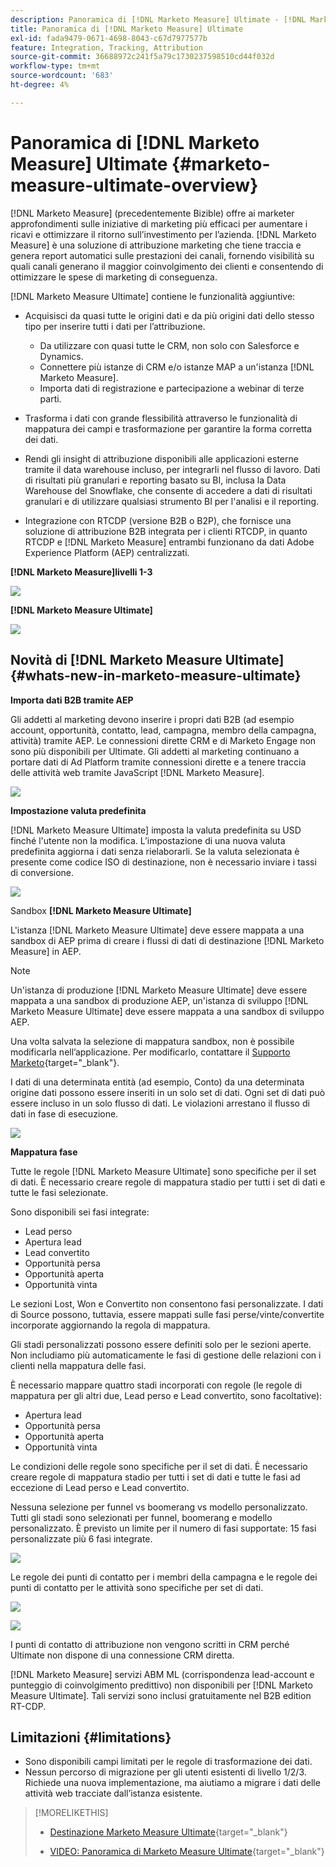 ```yaml
---
description: Panoramica di [!DNL Marketo Measure] Ultimate - [!DNL Marketo Measure]
title: Panoramica di [!DNL Marketo Measure] Ultimate
exl-id: fada9479-0671-4698-8043-c67d7977577b
feature: Integration, Tracking, Attribution
source-git-commit: 36688972c241f5a79c1730237598510cd44f032d
workflow-type: tm+mt
source-wordcount: '683'
ht-degree: 4%

---
```


# Panoramica di [!DNL Marketo Measure] Ultimate {#marketo-measure-ultimate-overview}

[!DNL Marketo Measure] (precedentemente Bizible) offre ai marketer approfondimenti sulle iniziative di marketing più efficaci per aumentare i ricavi e ottimizzare il ritorno sull’investimento per l’azienda. [!DNL Marketo Measure] è una soluzione di attribuzione marketing che tiene traccia e genera report automatici sulle prestazioni dei canali, fornendo visibilità su quali canali generano il maggior coinvolgimento dei clienti e consentendo di ottimizzare le spese di marketing di conseguenza.

[!DNL Marketo Measure Ultimate] contiene le funzionalità aggiuntive:

* Acquisisci da quasi tutte le origini dati e da più origini dati dello stesso tipo per inserire tutti i dati per l’attribuzione.
   * Da utilizzare con quasi tutte le CRM, non solo con Salesforce e Dynamics.
   * Connettere più istanze di CRM e/o istanze MAP a un&#39;istanza [!DNL Marketo Measure].
   * Importa dati di registrazione e partecipazione a webinar di terze parti.

* Trasforma i dati con grande flessibilità attraverso le funzionalità di mappatura dei campi e trasformazione per garantire la forma corretta dei dati.

* Rendi gli insight di attribuzione disponibili alle applicazioni esterne tramite il data warehouse incluso, per integrarli nel flusso di lavoro. Dati di risultati più granulari e reporting basato su BI, inclusa la Data Warehouse del Snowflake, che consente di accedere a dati di risultati granulari e di utilizzare qualsiasi strumento BI per l&#39;analisi e il reporting.

* Integrazione con RTCDP (versione B2B o B2P), che fornisce una soluzione di attribuzione B2B integrata per i clienti RTCDP, in quanto RTCDP e [!DNL Marketo Measure] entrambi funzionano da dati Adobe Experience Platform (AEP) centralizzati.

**[!DNL Marketo Measure]livelli 1-3**

![](assets/marketo-measure-ultimate-overview-1.png)

**[!DNL Marketo Measure Ultimate]**

![](assets/marketo-measure-ultimate-overview-2.png)

## Novità di [!DNL Marketo Measure Ultimate] {#whats-new-in-marketo-measure-ultimate}

**Importa dati B2B tramite AEP**

Gli addetti al marketing devono inserire i propri dati B2B (ad esempio account, opportunità, contatto, lead, campagna, membro della campagna, attività) tramite AEP. Le connessioni dirette CRM e di Marketo Engage non sono più disponibili per Ultimate. Gli addetti al marketing continuano a portare dati di Ad Platform tramite connessioni dirette e a tenere traccia delle attività web tramite JavaScript [!DNL Marketo Measure].

![](assets/marketo-measure-ultimate-overview-3.png)

**Impostazione valuta predefinita**

[!DNL Marketo Measure Ultimate] imposta la valuta predefinita su USD finché l&#39;utente non la modifica. L’impostazione di una nuova valuta predefinita aggiorna i dati senza rielaborarli. Se la valuta selezionata è presente come codice ISO di destinazione, non è necessario inviare i tassi di conversione.

![](assets/marketo-measure-ultimate-overview-4.png)

Sandbox **[!DNL Marketo Measure Ultimate]**

L&#39;istanza [!DNL Marketo Measure Ultimate] deve essere mappata a una sandbox di AEP prima di creare i flussi di dati di destinazione [!DNL Marketo Measure] in AEP.

>[!NOTE]
>
>Un&#39;istanza di produzione [!DNL Marketo Measure Ultimate] deve essere mappata a una sandbox di produzione AEP, un&#39;istanza di sviluppo [!DNL Marketo Measure Ultimate] deve essere mappata a una sandbox di sviluppo AEP.

Una volta salvata la selezione di mappatura sandbox, non è possibile modificarla nell’applicazione. Per modificarlo, contattare il [Supporto Marketo](https://nation.marketo.com/t5/support/ct-p/Support){target="_blank"}.

I dati di una determinata entità (ad esempio, Conto) da una determinata origine dati possono essere inseriti in un solo set di dati. Ogni set di dati può essere incluso in un solo flusso di dati. Le violazioni arrestano il flusso di dati in fase di esecuzione.

![](assets/marketo-measure-ultimate-overview-5.png)

**Mappatura fase**

Tutte le regole [!DNL Marketo Measure Ultimate] sono specifiche per il set di dati. È necessario creare regole di mappatura stadio per tutti i set di dati e tutte le fasi selezionate.

Sono disponibili sei fasi integrate:

* Lead perso
* Apertura lead
* Lead convertito
* Opportunità persa
* Opportunità aperta
* Opportunità vinta

Le sezioni Lost, Won e Convertito non consentono fasi personalizzate. I dati di Source possono, tuttavia, essere mappati sulle fasi perse/vinte/convertite incorporate aggiornando la regola di mappatura.

Gli stadi personalizzati possono essere definiti solo per le sezioni aperte.
Non includiamo più automaticamente le fasi di gestione delle relazioni con i clienti nella mappatura delle fasi.

È necessario mappare quattro stadi incorporati con regole (le regole di mappatura per gli altri due, Lead perso e Lead convertito, sono facoltative):

* Apertura lead
* Opportunità persa
* Opportunità aperta
* Opportunità vinta

Le condizioni delle regole sono specifiche per il set di dati. È necessario creare regole di mappatura stadio per tutti i set di dati e tutte le fasi ad eccezione di Lead perso e Lead convertito.

Nessuna selezione per funnel vs boomerang vs modello personalizzato. Tutti gli stadi sono selezionati per funnel, boomerang e modello personalizzato. È previsto un limite per il numero di fasi supportate: 15 fasi personalizzate più 6 fasi integrate.

![](assets/marketo-measure-ultimate-overview-6.png)

Le regole dei punti di contatto per i membri della campagna e le regole dei punti di contatto per le attività sono specifiche per set di dati.

![](assets/marketo-measure-ultimate-overview-7.png)

![](assets/marketo-measure-ultimate-overview-8.png)

I punti di contatto di attribuzione non vengono scritti in CRM perché Ultimate non dispone di una connessione CRM diretta.

[!DNL Marketo Measure] servizi ABM ML (corrispondenza lead-account e punteggio di coinvolgimento predittivo) non disponibili per [!DNL Marketo Measure Ultimate]. Tali servizi sono inclusi gratuitamente nel B2B edition RT-CDP.

## Limitazioni {#limitations}

* Sono disponibili campi limitati per le regole di trasformazione dei dati.
* Nessun percorso di migrazione per gli utenti esistenti di livello 1/2/3. Richiede una nuova implementazione, ma aiutiamo a migrare i dati delle attività web tracciate dall’istanza esistente.

>[!MORELIKETHIS]
>
>* [Destinazione Marketo Measure Ultimate](https://experienceleague.adobe.com/docs/experience-platform/destinations/catalog/adobe/marketo-measure-ultimate.html?lang=en){target="_blank"}
>
>* [VIDEO: Panoramica di Marketo Measure Ultimate](https://experienceleague.adobe.com/it/docs/marketo-measure-learn/tutorials/marketo-measure-ultimate/overview){target="_blank"}
